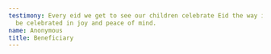 ```yaml
---
testimony: Every eid we get to see our children celebrate Eid the way it should
  be celebrated in joy and peace of mind.
name: Anonymous
title: Beneficiary
---
```

